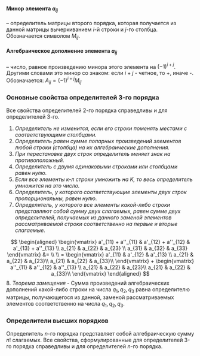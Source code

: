 #### Минор элемента $a_{ij}$
– определитель матрицы второго порядка, которая получается из данной матрицы вычеркиванием $i$-й строки и $j$-го столбца. 
Обозначается символом $M_{ij}$.
#### Алгебраическое дополнение элемента $a_{ij}$
– число, равное произведению минора этого элемента на $(-1)^{i+j}$.
Другими словами это минор со знаком: если $i+j$ - четное, то +, иначе -.
Обозначается: $A_{ij}=(-1)^{i+j}M_{ij}$

### Основные свойства определителей 3-го порядка
Все свойства определителей 2-го порядка справедливы и для определителей 3-го.

1. *Определитель не изменится, если его строки поменять местами с соответствующими столбцами.*
2. *Определитель равен сумме попарных произведений элементов любой строки (столбца) на их алгебраические дополнения.*
3. *При перестановке двух строк определитель меняет знак на противоположный.*
4. *Определитель с двумя одинаковыми строками или столбцами равен нулю.*
5. *Если все элементы к-л строки умножить на $K$, то весь определитель умножится на это число.*
6. *Определитель, у которого соответствующие элементы двух строк пропорциональны, равен нулю.*
7. *Определитель, у которого все элементы какой-либо строки представляют собой сумму двух слагаемых, равен сумме двух определителей, получаемых из данного заменой элементов рассматриваемой строки соответственно на первые и вторые слагаемые.*
   
$$
\begin{aligned} 
\begin{vmatrix}
a'_{11} + a''_{11} & a'_{12} + a''_{12} & a'_{13} + a''_{13} \\
a_{21} & a_{22} & a_{23} \\
a_{31} & a_{32} & a_{33}
\end{vmatrix} 
&= \\ \\ = 
\begin{vmatrix}
a'_{11} & a'_{12} & a'_{13} \\
a_{21} & a_{22} & a_{23}\\
a_{21} & a_{22} & a_{33}\\
\end{vmatrix} 
+
\begin{vmatrix}
a''_{11} & a''_{12} & a''_{13} \\
a_{21} & a_{22} & a_{23}\\
a_{21} & a_{22} & a_{33}\\
\end{vmatrix} 
\end{aligned}
$$
8. *Теорема замещения* - Сумма произведений алгебраических дополнений какой-либо строки на числа $q_{1}, q_{2}, q_{3}$ равна определителю матрицы, получающегося из данной, заменой рассматриваемых элементов соответственно на числа $q_{1}, q_{2}, q_{3}$.

### Определители высших порядков
Определитель $n$-го порядка представляет собой алгебраическую сумму $n!$ слагаемых.
Все свойства, сформулированные для определителей 3-го порядка справедливы и для определителей $n$-го порядка. 

